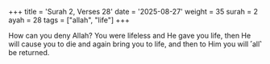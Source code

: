 +++
title = 'Surah 2, Verses 28'
date = '2025-08-27'
weight = 35
surah = 2
ayah = 28
tags = ["allah", "life"]
+++

How can you deny Allah? You were lifeless and He gave you life, then He will cause you to die and again bring you to life, and then to Him you will ˹all˺ be returned.